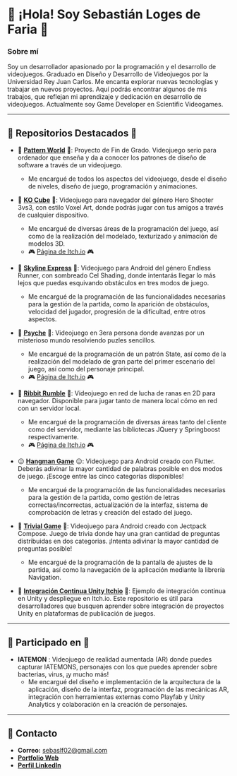 # 👋 ¡Hola! Soy Sebastián Loges de Faria 👋

### Sobre mí
Soy un desarrollador apasionado por la programación y el desarrollo de videojuegos. Graduado en Diseño y Desarrollo de Videojuegos por la Universidad Rey Juan Carlos.
Me encanta explorar nuevas tecnologías y trabajar en nuevos proyectos. Aquí podrás encontrar algunos de mis trabajos, que reflejan mi aprendizaje y dedicación en desarrollo de videojuegos.
Actualmente soy Game Developer en Scientific Videogames.

---

## 🌟 Repositorios Destacados 🌟
- 📖 **[Pattern World](https://github.com/Sebastian02L/PatternWorld)** 📖: Proyecto de Fin de Grado. Videojuego serio para ordenador que enseña y da a conocer los patrones de diseño de software a través de un videojuego. 
  -  Me encargué de todos los aspectos del videojuego, desde el diseño de niveles, diseño de juego, programación y animaciones.

- 🧊 **[KO Cube](https://github.com/FlatWall-Games/KO-Cube)** 🧊: Videojuego para navegador del género Hero Shooter 3vs3, con estilo Voxel Art, donde podrás jugar con tus amigos a través de cualquier dispositivo.
  - Me encargué de diversas áreas de la programación del juego, así como de la realización del modelado, texturizado y animación de modelos 3D.
  -  🎮 [Página de Itch.io](https://flatwall-games.itch.io/kocube) 🎮

- 🚊 **[Skyline Express](https://github.com/Sebastian02L/UnityAndroidGame)** 🚊: Videojuego para Android del género Endless Runner, con sombreado Cel Shading, donde intentarás llegar lo más lejos que puedas esquivando obstáculos en tres modos de juego.
  - Me encargué de la programación de las funcionalidades necesarias para la gestión de la partida, como la aparición de obstáculos, velocidad del jugador, progresión de la dificultad, entre otros aspectos.

- 🔦 **[Psyche](https://github.com/Mdoc14/Psyche)** 🔦: Videojuego en 3era persona donde avanzas por un misterioso mundo resolviendo puzles sencillos.
  - Me encargué de la programación de un patrón State, así como de la realización del modelado de gran parte del primer escenario del juego, así como del personaje principal.
  -  🎮 [Página de Itch.io](https://sebas-cvz.itch.io/psyche) 🎮
    
  
- 🐸 **[Ribbit Rumble](https://github.com/carlossantayana/JeR_RibbitRumble)** 🐸: Videojuego en red de lucha de ranas en 2D para navegador. Disponible para jugar tanto de manera local cómo en red con un servidor local.
  - Me encargué de la programación de diversas áreas tanto del cliente como del servidor, mediante las bibliotecas JQuery y Springboost respectivamente.
  -  🎮 [Página de Itch.io](https://brillbucketgames.itch.io/ribbit-rumble) 🎮

- 😖 **[Hangman Game](https://github.com/Sebastian02L/AndroidHangmanGame)** 😖: Videojuego para Android creado con Flutter. Deberás adivinar la mayor cantidad de palabras posible en dos modos de juego. ¡Escoge entre las cinco categorías disponibles!
  - Me encargué de la programación de las funcionalidades necesarias para la gestión de la partida, como gestión de letras correctas/incorrectas, actualización de la interfaz, sistema de comprobación de letras y creación del estado del juego.

- 🤔 **[Trivial Game](https://github.com/Sebastian02L/AndroidTrivialGame)** 🤔: Videojuego para Android creado con Jectpack Compose. Juego de trivia donde hay una gran cantidad de preguntas distribuidas en dos categorias. ¡Intenta adivinar la mayor cantidad de preguntas posible!
  - Me encargué de la programación de la pantalla de ajustes de la partida, así como la navegación de la aplicación mediante la librería Navigation.

- 🧰 **[Integración Continua Unity Itchio](https://github.com/Sebastian02L/PruebaIntegracionContinuaUnityItchio)** 🧰: Ejemplo de integración continua en Unity y despliegue en Itch.io. Este repositorio es útil para desarrolladores que busquen aprender sobre integración de proyectos Unity en plataformas de publicación de juegos.

---

## 🌟 Participado en 🌟

-  **IATEMON** : Videojuego de realidad aumentada (AR) donde puedes capturar IATEMONS, personajes con los que puedes aprender sobre bacterias, virus, ¡y mucho más!
    - Me encargué del diseño e implementación de la arquitectura de la aplicación, diseño de la interfaz, programación de las mecánicas AR, integración con herramientas externas como Playfab y Unity Analytics y colaboración en la creación de personajes.

---
## 🤝 Contacto
- **Correo:** sebaslf02@gmail.com
- **[Portfolio Web](https://sebastian02l.github.io/myportfolio.github.io/)**
- **[Perfil LinkedIn](https://www.linkedin.com/in/sebasti%C3%A1n-loges-de-faria-90916b164/)**

